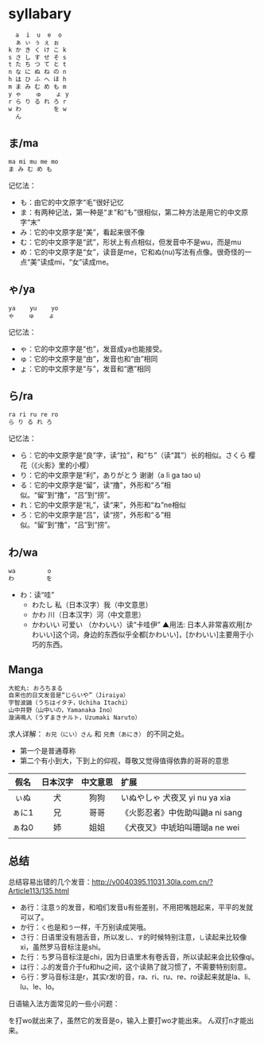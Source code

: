 # syllabary

```txt
  a  i  u  e  o
  ぁ ぃ ぅ ぇ ぉ  
k か き く け こ k  
s さ し す せ そ s  
t た ち つ て と t   
n な に ぬ ね の n  
h は ひ ふ へ ほ h  
m ま み む め も m   
y ゃ    ゅ    ょ y  
r ら り る れ ろ r  
w わ         を w  
  ん
```

## ま/ma

```txt
ma mi mu me mo
ま み む め も  
```
记忆法：
- も：由它的中文原字“毛”很好记忆
- ま：有两种记法，第一种是“ま”和“も”很相似，第二种方法是用它的中文原字“末”
- み：它的中文原字是“美”，看起来很不像
- む：它的中文原字是“武”，形状上有点相似，但发音中不是wu，而是mu
- め：它的中文原字是“女”，读音是me，它和ぬ(nu)写法有点像。很奇怪的一点“美”读成mi，“女”读成me。

## ゃ/ya

```txt
ya    yu    yo
ゃ    ゅ    ょ
```

记忆法：
- ゃ：它的中文原字是“也”，发音成ya也能接受。
- ゅ：它的中文原字是“由”，发音也和“由”相同
- ょ：它的中文原字是“与”，发音和“邀”相同

## ら/ra

```txt
ra ri ru re ro
ら り る れ ろ
```
记忆法：
- ら：它的中文原字是“良”字，读“拉”，和“ち”（读“其”）长的相似。さくら 樱花（《火影》里的小樱）
- り：它的中文原字是“利”，ありがとう 谢谢（a li ga tao u)
- る：它的中文原字是“留”，读“撸”，外形和“ろ”相似。“留”到“撸”，“吕”到“捞”。
- れ：它的中文原字是“礼”，读“来”，外形和“ね”ne相似
- ろ：它的中文原字是“吕”，读“捞”，外形和“る”相似。“留”到“撸”，“吕”到“捞”。

## わ/wa

```txt
wa         o
わ         を
```

- わ：读“哇”
    - わたし 私（日本汉字）我（中文意思）
    - かわ   川（日本汉字）河（中文意思）
    - かわいい 可爱い （かわいい）读“卡哇伊” ▲用法: 日本人非常喜欢用[かわいい]这个词，身边的东西似乎全都[かわいい]，[かわいい]主要用于小巧的东西。


## Manga


```txt
大蛇丸: おろちまる
自来也的日文发音是“じらいや”（Jiraiya）
宇智波鼬（うちはイタチ，Uchiha Itachi）
山中井野（山中いの，Yamanaka Ino）
漩渦鳴人（うずまきナルト，Uzumaki Naruto） 
```

求人详解： `お兄（にい）さん` 和 `兄贵（あにき）` 的不同之处。

- 第一个是普通尊称 
- 第二个有小到大，下到上的仰视，尊敬又觉得值得依靠的哥哥的意思

| 假名 | 日本汉字 | 中文意思 | 扩展 |
|:---:|:---:|:---:|:---|
| ぃぬ | 犬 | 狗狗 | いぬやしゃ 犬夜叉 yi nu ya xia |
| ぁに1 | 兄 | 哥哥 | 《火影忍者》中佐助叫鼬a ni sang |
| ぁね0 | 姉 | 姐姐 | 《犬夜叉》中琥珀叫珊瑚a ne wei | 
|  |  |  |  |

## 总结

总结容易出错的几个发音：http://v0040395.11031.30la.com.cn/?Article113/135.html

- あ行：注意`う`的发音，和咱们发音u有些差别，不用把嘴翘起来，平平的发就可以了。
- か行：`く`也是和`う`一样，千万别读成哭哦。
- さ行：日语里没有翘舌音，所以发`し`、`す`的时候特别注意，`し`读起来比较像xi，虽然罗马音标注是shi。
- た行：ち罗马音标注是chi，因为日语里木有卷舌音，所以读起来会比较像qi。
- は行：ふ的发音介于fu和hu之间，这个读熟了就习惯了，不需要特别刻意。
- ら行：罗马音标注是r，其实r发l的音，ra、ri、ru、re、ro读起来就是la、li、lu、le、lo。

日语输入法方面常见的一些小问题：

を打wo就出来了，虽然它的发音是o，输入上要打wo才能出来。
ん双打n才能出来。


